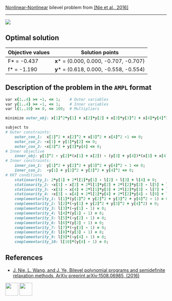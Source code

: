 [Nonlinear-Nonlinear](/BASBLib/NLP-NLP-problems) bilevel problem from [\[Nie et al., 2016\]][Nie et al., 2016]

---

![](/BASBLib/images/nwj_2016_03_eq.jpg)

## Optimal solution

Objective values   | Solution points                         |
------------------ | --------------------------------------- |
F* = -0.437        | __x__* = (0.000, 0.000, -0.707, -0.707) |
f* = -1.190        | __y__* = (0.618, 0.000, -0.558, -0.554) |

## Description of the problem in the `AMPL` format

```ruby
var x{1..4} >= -1, <= 1;    # Outer variables
var y{1..4} >= -1, <= 1;    # Inner variables
var l{1..10} >= 0, <= 100;  # Multipliers

minimize outer_obj: x[1]^2*y[1] + x[2]*y[2] + x[3]*y[3]^2 + x[4]*y[4]^2;

subject to
# Outer constraints:
    outer_con_1:  x[1]^2 + x[2]^2 + x[3]^2 + x[4]^2 -1 <= 0;
    outer_con_2: -x[1] + y[1]*y[2] <= 0;
    outer_con_3: -x[3]^2 + y[3]*y[4] <= 0;
# Inner objective
    inner_obj: y[1]^2 - y[2]*(x[1] + x[2]) - (y[3] + y[4])*(x[3] + x[4]) = 0;
# Inner constraints:
    inner_con_1:  y[1]^2 + y[2]^2 + y[3]^2 + y[4]^2 - 1 <= 0;
    inner_con_2:  -y[1] + y[2]^2 + y[3]^2 + y[4]^2 <= 0;
# KKT conditions
    stationarity_1: 2*y[1] + 2*l[1]*y[1] - l[2] - l[3] + l[4] = 0;
    stationarity_2: -x[1] - x[2] + 2*l[1]*y[2] + 2*l[2]*y[2] - l[5] + l[6] = 0;
    stationarity_3: -x[3] - x[4] + 2*l[1]*y[3] + 2*l[2]*y[3] - l[7] + l[8] = 0;
    stationarity_4: -x[3] - x[4] + 2*l[1]*y[4] + 2*l[2]*y[4] - l[9] + l[10] = 0;
    complementarity_1: l[1]*(y[1]^2 + y[2]^2 + y[3]^2 + y[4]^2 - 1) = 0;
    complementarity_2: l[2]*(-y[1] + y[2]^2 + y[3]^2 + y[4]^2) = 0;
    complementarity_3: l[3]*(-y[1] - 1) = 0;
    complementarity_4: l[4]*(y[1] - 1) = 0;
    complementarity_5: l[5]*(-y[2] - 1) = 0;
    complementarity_6: l[6]*(y[2] - 1) = 0;
    complementarity_7: l[7]*(-y[3] - 1) = 0;
    complementarity_8: l[8]*(y[3] - 1) = 0;
    complementarity_9: l[9]*(-y[4] - 1) = 0;
    complementarity_10: l[10]*(y[4] - 1) = 0;
```

##  References

 - [J. Nie, L. Wang, and J. Ye, Bilevel polynomial programs and semidefinite relaxation methods, ArXiv preprint arXiv:1508.06985, (2016)](https://arxiv.org/pdf/1508.06985v3.pdf)

[<img src="http://www.interupgrade.com/images/pfeil-backbutton.png" width="40" height="40">](/BASBLib/NLP-NLP-problems "Back to summary of NLP-NLP bilevel problems")
[<img src="https://cdn1.iconfinder.com/data/icons/MetroStation-PNG/128/MB__home.png" width="40" height="40">](/BASBLib/index "Back to homepage")

[Nie et al., 2016]: https://arxiv.org/pdf/1508.06985v3.pdf
